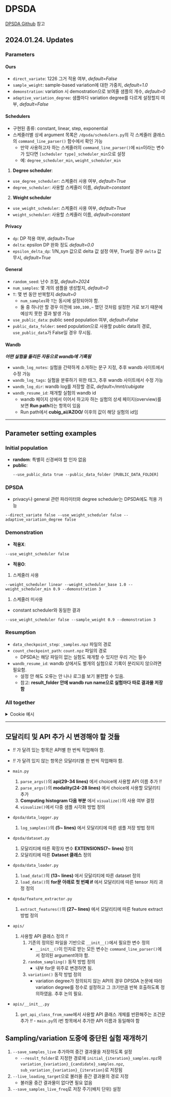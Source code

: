 # DPSDA
[DPSDA Github](https://github.com/microsoft/DPSDA) 참고

## 2024.01.24. Updates
### Parameters
#### Ours
* `direct_variate`: 1226 그거 적용 여부, *default=False*
* `sample_weight`: sample-based variation에 대한 가중치, *default=1.0*
* `demonstration`: variation 시 demostration으로 보여줄 샘플의 개수, *default=0*
* `adaptive_variation_degree`: 샘플마다 variation degree를 다르게 설정할지 여부, *default=False*



#### Schedulers
* 구현된 종류: constant, linear, step, exponential
* 스케줄러별 상세 argument 목록은 `/dpsda/schedulers.py`의 각 스케줄러 클래스의 `command_line_parser()` 함수에서 확인 가능
  * 만약 사용하고자 하는 스케줄러의 `command_line_parser()`에 `min`이라는 변수가 있다면 `[scheduler type]_scheduler_min`으로 설정
  * 예: `degree_scheduler_min`, `weight_scheduler_min`
1. **Degree scheduler**: 
  * `use_degree_scheduler`: 스케줄러 사용 여부, *default=True*
  * `degree_scheduler`: 사용할 스케줄러 이름, *default=constant*
2. **Weight scheduler**
  * `use_weight_scheduler`: 스케줄러 사용 여부, *default=True*
  * `weight_scheduler`: 사용할 스케줄러 이름, *default=constant*





#### Privacy
* `dp`: DP 적용 여부, *default=True*
* `delta`: epsilon DP 완화 정도 *default=0.0*
* `epsilon_delta_dp`: 1/N_syn 값으로 delta 값 설정 여부, True일 경우 `delta` 값 무시, *default=True*






#### General
* `random_seed`: 난수 조절, *default=2024*
* `num_samples`: 몇 개의 샘플을 생성할지, *default=0*
* `T`: 몇 번 동안 반복할지 *default=0*
  * `num_samples`와 `T`는 동시에 설정되어야 함.
  * 둘 중 하나만 할 경우 이전에 `100,100,~` 했던 것처럼 설정한 거로 보기 때문에 예상치 못한 결과 발생 가능
* `use_public_data`: public seed population 여부, *default=False*
* `public_data_folder`: seed population으로 사용할 public data의 경로, `use_public_data`가 False일 경우 무시됨.


#### Wandb
***어떤 실험을 돌리든 자동으로 wandb에 기록됨***
* `wandb_log_notes`: 실험을 간략하게 소개하는 문구 지정, 추후 wandb 사이트에서 수정 가능
* `wandb_log_tags`: 실험을 분류하기 위한 태그, 추후 wandb 사이트에서 수정 가능 
* `wandb_log_dir`: wandb log를 저장할 경로, *default=/mnt/cubigate*
* `wandb_resume_id`: 재개할 실험의 wandb id
  * wandb 페이지 상에서 이어서 하고자 하는 실험의 상세 페이지(overview)를 보면 **Run path**라는 항목이 있음
  * Run path에서 **cubig_ai/AZOO/** 이후의 값이 해당 실험의 id임


---
## Parameter setting examples
### Initial population
* **random**: 특별히 신경써야 할 인자 없음
* **public**:
  ```
  --use_public_data true --public_data_folder [PUBLIC_DATA_FOLDER]
  ```

### DPSDA
*  privacy나 general 관련 파라미터와 degree scheduler는 DPSDA에도 적용 가능
  ```
  --direct_variate false --use_weight_scheduler false --adaptive_variation_degree false
  ```


### Demonstration
* **적용X**:
 ```
 --use_weight_scheduler false
 ```
* **적용O**:
 1. 스케줄러 사용
 ```
 --weight_scheduler linear --weight_scheduler_base 1.0 --weight_scheduler_min 0.9 --demonstration 3
 ```
 1. 스케줄러 미사용
   * constant scheduler와 동일한 결과
 ```
 --use_weight_scheduler false --sample_weight 0.9 --demonstration 3
 ```



### Resumption
* `data_checkpoint_step`: `_samples.npz` 파일의 경로
* `count_checkpoint_path`: `count.npz` 파일의 경로
  * DPSDA는 해당 파일이 없는 실험도 재개할 수 있지만 우리 거는 필수
* `wandb_resume_id`: wandb 상에서도 별개의 실험으로 기록이 분리되지 않으려면 필요함.
  * 설정 안 해도 오류는 안 나나 로그를 보기 불편할 수 있음.
  * 참고: **result_folder 안에 wandb run name으로 실험마다 따로 결과물 저장함**




### All together

<details>
<summary> Cookie 예시 </summary>

```
python main.py \
--device 2 \
--api_device 2 \
--count_threshold 2.0 \
--feature_extractor inception_v3 \
--fid_model_name inception_v3 \
--fid_dataset_name cookie_dp \
--num_candidate 8 \
--private_sample_size 512 \
--sample_size 512x512 \
--data_folder /mnt/cubigate/data/cookie \
--num_samples 100 \
--T 17 \
--num_fid_samples 100 \
--num_private_samples 100 \
--initial_prompt "a realistic photo of white ragdoll cat" \
--make_fid_stats true \
--result_folder /mnt/cubigate/minsy/result/cookie \
--tmp_folder /tmp/ragdoll_result_pet_test/minsy \
--api stable_diffusion \
--random_sampling_checkpoint digiplay/AbsoluteReality_v1.8.1 \
--random_sampling_guidance_scale 7.5 \
--random_sampling_num_inference_steps 20 \
--random_sampling_batch_size 8 \
--variation_checkpoint digiplay/AbsoluteReality_v1.8.1 \
--variation_guidance_scale 7.5 \
--variation_num_inference_steps 20 \
--variation_batch_size 1  \
--modality image \
--direct_variate true \
--dp true \
--epsilon 2.0 \
--use_degree_scheduler true \
--degree_scheduler linear \
--degree_scheduler_base 1.0 \
--degree_scheduler_min 0.2 \
--use_weight_scheduler true \
--weight_scheduler linear \
--weight_scheduler_base 1.0 \
--weight_scheduler_min 0.8 \
--demonstration 3 \
--adaptive_variation_degree true \
--data_checkpoint_path "/mnt/cubigate/minsy/result/cookie/fluent-lion-1570/1/_samples.npz" \
--data_checkpoint_step 1 \
--count_checkpoint_path "/mnt/cubigate/minsy/result/cookie/fluent-lion-1570/1/count.npz" \
--wandb_resume_id tyk5q804 \
--wandb_log_tags cookie
```
</details>

---

## 모달리티 및 API 추가 시 변경해야 할 것들
* *!!* 가 달려 있는 항목은 API별 한 번씩 작업해야 함.
* *!!* 가 달려 있지 않는 항목은 모달리티별 한 번씩 작업해야 함.

* `main.py`
  1. `parse_args()`의 **api(29-34 lines)** 에서 choice에 사용할 API 이름 추가 *!!*
  2. `parse_args()`의 **modality(24-28 lines)** 에서 choice에 사용할 모달리티 추가
  3. **Computing histogram 다음 부분** 에서 `visualize()`의 사용 여부 결정
  4. `visualize()`에서 다중 샘플 시각화 방법 정의

* `dpsda/data_logger.py`
  1. `log_samples()`의 **(5~ lines)** 에서 모달리티에 따른 샘플 저장 방법 정의

* `dpsda/dataset.py`
  1. 모달리티에 따른 확장자 변수 **EXTENSIONS(7~ lines)** 정의
  2. 모달리티에 따른 **Dataset 클래스** 정의
  
* `dpsda/data_loader.py`
  1. `load_data()`의 **(13~ lines)** 에서 모달리티에 따른 dataset 정의
  2. `load_data()`의 **for문 아래로 첫 번째 if** 에서 모달리티에 따른 tensor 처리 과정 정의
   
* `dpsda/feature_extractor.py`
  1. `extract_features()`의 **(27~ lines)** 에서 모달리티에 따른 feature extract 방법 정의

* `apis/` 
  1. 사용할 API 클래스 정의 *!!*
     1. 기존의 정의된 파일을 기반으로 `__init__()`에서 필요한 변수 정의
        * `__init__()`이 인자로 받는 모든 변수는 `command_line_parser()`에서 정의된 argument여야 함.
     2. `random_sampling()` 동작 방법 정의
         * 내부 for문 위주로 변경하면 됨.
     3. `variation()` 동작 방법 정의
        * variation degree가 정의되지 않는 API의 경우 DPSDA 논문에 따라 variation degree를 정수로 설정하고 그 크기만큼 반복 호출하도록 정의하였음. 추후 논의 필요.

* `apis/__init__.py`
  1. `get_api_class_from_name`에서 사용할 API 클래스 개체를 반환해주는 조건문 추가 *!!* - `main.py`의 i번 항목에서 추가한 API 이름과 동일해야 함

## Sampling/variation 도중에 중단된 실험 재개하기
1. `--save_samples_live` 추가하여 중간 결과물을 저장하도록 설정
   * `--result_folder`로 지정한 경로에 `initial_{iteration}_samples.npz`와 `variation_{variation}_{candidate}_samples.npz`, `sub_variation_{variation}_{iteration}`로 저장됨
2. `--live_loading_target`으로 불러올 중간 결과물의 경로 지정
   * 불러올 중간 결과물이 없다면 필요 없음
3. `--save_samples_live_freq`로 저장 주기(배치 단위) 설정
